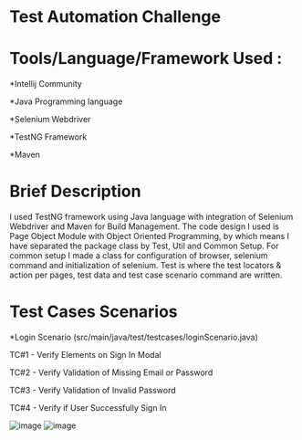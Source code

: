 # Test Automation Challenge

# Tools/Language/Framework Used :

*Intellij Community 

*Java Programming language

*Selenium Webdriver

*TestNG Framework

*Maven

# Brief Description

 I used TestNG framework using Java language with integration of Selenium Webdriver and Maven for Build Management. The code design I used is Page Object Module with Object Oriented Programming, by which means I have separated the package class by Test, Util and Common Setup. For common setup I made a class for configuration of browser, selenium command and initialization of selenium. Test is where the test locators & action per pages, test data and test case scenario command are written.

# Test Cases Scenarios
*Login Scenario (src/main/java/test/testcases/loginScenario.java)

   TC#1 - Verify Elements on Sign In Modal

   TC#2 - Verify Validation of Missing Email or Password

   TC#3 - Verify Validation of Invalid Password

   TC#4 - Verify if User Successfully Sign In

![image](https://github.com/legor0210/ballysTestChallenge/assets/52125153/61aa758a-2d34-4dc3-842a-72d24ceed4f8)
![image](https://github.com/legor0210/ballysTestChallenge/assets/52125153/16a9711e-e0bb-41cc-b415-ded62ff44766)
   
                   
       
